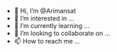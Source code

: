 - 👋 Hi, I’m @Arimansat
- 👀 I’m interested in ...
- 🌱 I’m currently learning ...
- 💞️ I’m looking to collaborate on ...
- 📫 How to reach me ...

<!---
Arimansat/Arimansat is a ✨ special ✨ repository because its `README.md` (this file) appears on your GitHub profile.
You can click the Preview link to take a look at your changes.
--->
